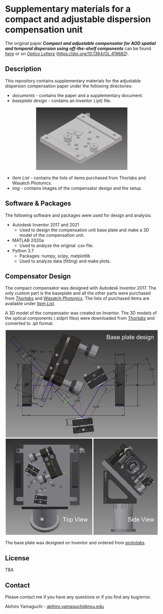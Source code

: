 # Supplementary materials for a compact and adjustable dispersion compensation unit

The original paper ***Compact and adjustable compensator for AOD spatial and temporal dispersion using off-the-shelf components*** can be found [*here*](https://github.com/Y-Akihiro/Dispersion-Compensation-Unit/blob/main/documents/ol-46-7-1644.pdf) or on [*Optics Letters*](https://www.osapublishing.org/ol/home.cfm) (https://doi.org/10.1364/OL.419682).

## Description
This repository contains supplementary materials for the adjustable dispersion compensation paper under the following directories:
* *documents* - contains the paper and a supplementary document.
* *baseplate design* - contains an Inventor (.ipt) file.
>>
<p align="center">
	<img width="300" src="https://github.com/Y-Akihiro/Dispersion-Compensation-Unit/blob/main/img/baseplate.png">
</p>

* *Item List* - contains the lists of items purchased from Thorlabs and Wasatch Photonics.
* *img* - contains images of the compensator design and the setup.

## Software & Packages

The following software and packages were used for design and analysis:
* Autodesk Inventor 2017 and 2021
	* Used to design the compensation unit base plate and make a 3D model of the compensation unit.
* MATLAB 2020a
	* Used to analyze the original .csv file.
* Python 3.7
	* Packages: numpy, scipy, matplotlib
	* Used to analyze data (fitting) and make plots.

## Compensator Design
The compact compensator was designed with Autodesk Inventor 2017. The only custom part is the baseplate and all the other parts were purchased from [*Thorlabs*](https://www.thorlabs.com/) and [*Wasatch Photonics*](https://wasatchphotonics.com/product/800-lmm-at-1030nm/).
The lists of purchased items are available under [*Item List*](https://github.com/Y-Akihiro/Dispersion-Compensation-Unit/tree/main/Item%20List).

A 3D model of the compensator was created on Inventor. The 3D models of the optical components (.sldprt files) were downloaded from [*Thorlabs*](https://www.thorlabs.com/) and converted to .ipt format.
<p align="center">
	<img width="500" src="https://github.com/Y-Akihiro/Dispersion-Compensation-Unit/blob/main/img/Inventor_design.png">
</p>

The base plate was designed on Inventor and ordered from [*protolabs*](https://www.protolabs.com/).

## License
TBA 

## Contact

Please contact me if you have any questions or if you find any bug/error.

Akihiro Yamaguchi - akihiro.yamaguchi@nyu.edu
